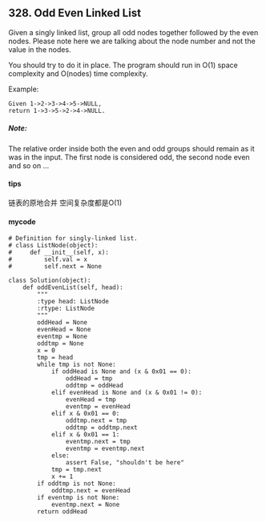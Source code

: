 ## 328. Odd Even Linked List

Given a singly linked list, group all odd nodes together followed by the even nodes. Please note here we are talking about the node number and not the value in the nodes.

You should try to do it in place. The program should run in O(1) space complexity and O(nodes) time complexity.

Example:

```
Given 1->2->3->4->5->NULL,
return 1->3->5->2->4->NULL.
```

##### Note:
The relative order inside both the even and odd groups should remain as it was in the input. 
The first node is considered odd, the second node even and so on ...
#### tips
链表的原地合并 空间复杂度都是O(1)

#### mycode

```
# Definition for singly-linked list.
# class ListNode(object):
#     def __init__(self, x):
#         self.val = x
#         self.next = None

class Solution(object):
    def oddEvenList(self, head):
        """
        :type head: ListNode
        :rtype: ListNode
        """
        oddHead = None
        evenHead = None
        eventmp = None
        oddtmp = None
        x = 0
        tmp = head
        while tmp is not None:
            if oddHead is None and (x & 0x01 == 0):
                oddHead = tmp
                oddtmp = oddHead
            elif evenHead is None and (x & 0x01 != 0):
                evenHead = tmp
                eventmp = evenHead
            elif x & 0x01 == 0:
                oddtmp.next = tmp
                oddtmp = oddtmp.next
            elif x & 0x01 == 1:
                eventmp.next = tmp
                eventmp = eventmp.next
            else:
                assert False, "shouldn't be here"
            tmp = tmp.next
            x += 1
        if oddtmp is not None:
            oddtmp.next = evenHead
        if eventmp is not None:
            eventmp.next = None
        return oddHead
```
